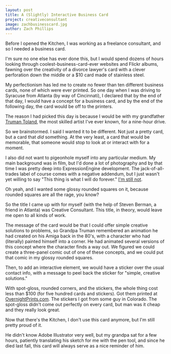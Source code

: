 ```yaml
---
layout: post
title: A (Slightly) Interactive Business Card
project: creativeconsultant
image: zachbusinesscard.jpg
author: Zach Phillips
---
```


Before I opened the Kitchen, I was working as a freelance consultant, and so I needed a business card.

I'm sure no one else has ever done this, but I would spend dozens of hours looking through coolest-business-card-ever websites and Flickr albums, fawning over the creativity of a divorce lawyer's card with a clever perforation down the middle or a $10 card made of stainless steel.

My perfectionism has led me to create no fewer than ten different business cards, none of which were ever printed. So one day when I was driving to Syracuse from Atlanta (by way of Cincinnati), I declared that by the end of that day, I would have a concept for a business card, and by the end of the following day, the card would be off to the printers.

The reason I had picked this day is because I would be with my grandfather [Truman Toland](http://zach.be/2011/10/truman-toland-1922-2011/), the most skilled artist I've ever known, for a nine-hour drive.

So we brainstormed. I said I wanted it to be different. Not just a pretty card, but a card that _did_ something. At the very least, a card that would be memorable, that someone would stop to look at or interact with for a moment.

I also did not want to pigeonhole myself into any particular medium. My main background was in film, but I'd done a lot of photography and by that time I was pretty deep into ExpressionEngine development. The jack-of-all-trades label of course comes with a negative addendum, but I just wasn't yet willing to say "This thing is what I will do forever." [I'm still not](/medium-independence).

Oh yeah, and I wanted some glossy rounded squares on it, because rounded squares are all the rage, you know?

So the title I came up with for myself (with the help of Steven Berman, a friend in Atlanta) was Creative Consultant. This title, in theory, would leave me open to all kinds of work.

The message of the card would be that I could offer simple creative solutions to problems, so Grandpa Truman remembered an animation he had created on his Amiga back in the 80's, with  a character who had (literally) painted himself into a corner. He had animated several versions of this concept where the character finds a way out. We figured we could create a three-panel comic out of one of these concepts, and we could put that comic in my glossy rounded squares.

Then, to add an interactive element, we would have a sticker over the usual contact info, with a message to peel back the sticker for "simple, creative solutions."

With spot-gloss, rounded corners, and the stickers, the whole thing cost less than $100 (for five hundred cards and stickers). Got them printed at [OvernightPrints.com](http://overnightprints.com). The stickers I got from some guy in Colorado. The spot-gloss didn't come out perfectly on every card, but man was it cheap and they really look great.

Now that there's the Kitchen, I don't use this card anymore, but I'm still pretty proud of it.

He didn't know Adobe Illustrator very well, but my grandpa sat for a few hours, patiently translating his sketch for me with the pen tool, and since he died last fall, this card will always serve as a nice reminder of him.